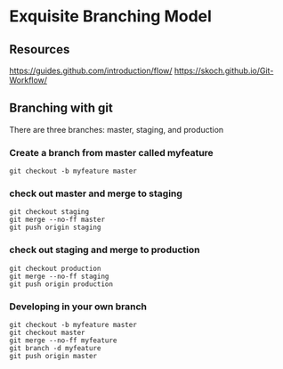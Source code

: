 # Exquisite Branching Model

## Resources
https://guides.github.com/introduction/flow/
https://skoch.github.io/Git-Workflow/

## Branching with git

There are three branches: master, staging, and production

### Create a branch from master called myfeature
``git checkout -b myfeature master``

### check out master and merge to staging
```
git checkout staging
git merge --no-ff master
git push origin staging
```

### check out staging and merge to production
```
git checkout production
git merge --no-ff staging
git push origin production
```

### Developing in your own branch
```
git checkout -b myfeature master
git checkout master
git merge --no-ff myfeature
git branch -d myfeature
git push origin master
```
